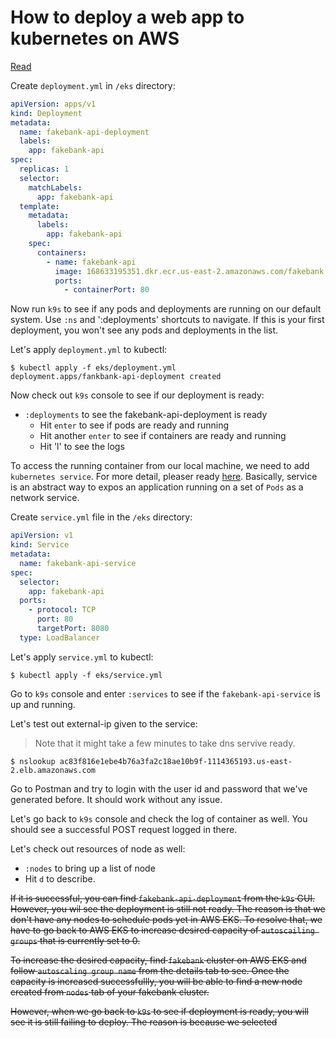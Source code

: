 # How to deploy a web app to kubernetes on AWS

[Read](https://kubernetes.io/docs/concepts/workloads/controllers/deployment/)

Create `deployment.yml` in `/eks` directory:

```yml
apiVersion: apps/v1
kind: Deployment
metadata:
  name: fakebank-api-deployment
  labels:
    app: fakebank-api
spec:
  replicas: 1
  selector:
    matchLabels:
      app: fakebank-api
  template:
    metadata:
      labels:
        app: fakebank-api
    spec:
      containers:
        - name: fakebank-api
          image: 168633195351.dkr.ecr.us-east-2.amazonaws.com/fakebank:c7e5ad78f6c2cc1abf46b16fbd5939572b86da51
          ports:
            - containerPort: 80
```

Now run `k9s` to see if any pods and deployments are running on our default system. Use `:ns` and ':deployments' shortcuts to navigate. If this is your first deployment, you won't see any pods and deployments in the list.

Let's apply `deployment.yml` to kubectl:

```shell
$ kubectl apply -f eks/deployment.yml
deployment.apps/fankbank-api-deployment created
```

Now check out `k9s` console to see if our deployment is ready:

- `:deployments` to see the fakebank-api-deployment is ready
  - Hit `enter` to see if pods are ready and running
  - Hit another `enter` to see if containers are ready and running
  - Hit 'l' to see the logs

To access the running container from our local machine, we need to add `kubernetes service`. For more detail, pleaser ready [here](https://kubernetes.io/docs/concepts/services-networking/service/). Basically, service is an abstract way to expos an application running on a set of `Pods` as a network service.

Create `service.yml` file in the `/eks` directory:

```yml
apiVersion: v1
kind: Service
metadata:
  name: fakebank-api-service
spec:
  selector:
    app: fakebank-api
  ports:
    - protocol: TCP
      port: 80
      targetPort: 8080
  type: LoadBalancer
```

Let's apply `service.yml` to kubectl:

```shell
$ kubectl apply -f eks/service.yml
```

Go to `k9s` console and enter `:services` to see if the `fakebank-api-service` is up and running.

Let's test out external-ip given to the service:

> Note that it might take a few minutes to take dns servive ready.

```shell
$ nslookup ac83f816e1ebe4b76a3fa2c18ae10b9f-1114365193.us-east-2.elb.amazonaws.com
```

Go to Postman and try to login with the user id and password that we've generated before. It should work without any issue.

Let's go back to `k9s` console and check the log of container as well. You should see a successful POST request logged in there.

Let's check out resources of node as well:

- `:nodes` to bring up a list of node
- Hit `d` to describe.

~~If it is successful, you can find `fakebank-api-deployment` from the `k9s` GUI. However, you wil see the deployment is still not ready. The reason is that we don't have any nodes to schedule pods yet in AWS EKS. To resolve that, we have to go back to AWS EKS to increase desired capacity of `autoscailing groups` that is currently set to 0.~~

~~To increase the desired capacity, find `fakebank` cluster on AWS EKS and follow `autoscaling group name` from the details tab to see. Once the capacity is increased successfullly, you will be able to find a new node created from `nodes` tab of your fakebank cluster.~~

~~However, when we go back to `k9s` to see if deployment is ready, you will see it is still failing to deploy. The reason is because we selected~~
